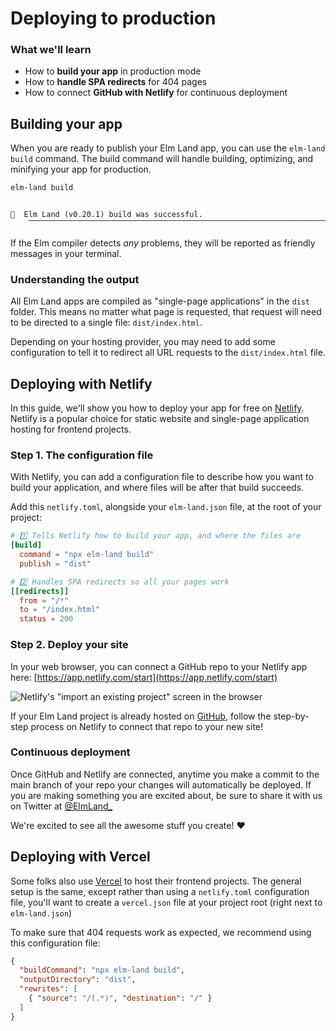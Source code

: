 # Deploying to production

### What we'll learn

- How to __build your app__ in production mode
- How to __handle SPA redirects__ for 404 pages
- How to connect __GitHub with Netlify__ for continuous deployment

## Building your app

When you are ready to publish your Elm Land app, you can use the `elm-land build` command. The build command will handle building, optimizing, and minifying your app for production.

```sh
elm-land build
```

```txt

🌈  Elm Land (v0.20.1) build was successful.
    ⎺⎺⎺⎺⎺⎺⎺⎺⎺⎺⎺⎺⎺⎺⎺⎺⎺⎺⎺⎺⎺⎺⎺⎺⎺⎺⎺⎺⎺⎺⎺⎺⎺⎺⎺⎺⎺⎺⎺⎺
```


If the Elm compiler detects _any_ problems, they will be reported as friendly messages in your terminal.

### Understanding the output

All Elm Land apps are compiled as "single-page applications" in the `dist` folder. This means no matter what page is requested, that request will need to be directed to a single file: `dist/index.html`.

Depending on your hosting provider, you may need to add some configuration to tell it to redirect all URL requests to the `dist/index.html` file.


## Deploying with Netlify

In this guide, we'll show you how to deploy your app for free on [Netlify](https://netlify.app/). Netlify is a popular choice for static website and single-page application hosting for frontend projects.


### Step 1. The configuration file

With Netlify, you can add a configuration file to describe how you want to build your application, and where files will be after that build succeeds.

Add this `netlify.toml`, alongside your `elm-land.json` file, at the root of your project:

```toml
# 1️⃣ Tells Netlify how to build your app, and where the files are
[build]
  command = "npx elm-land build"
  publish = "dist"

# 2️⃣ Handles SPA redirects so all your pages work
[[redirects]]
  from = "/*"
  to = "/index.html"
  status = 200
```

### Step 2. Deploy your site

In your web browser, you can connect a GitHub repo to your Netlify app here:
[https://app.netlify.com/start](https://app.netlify.com/start)

![Netlify's "import an existing project" screen in the browser](./deploying/netlify-step-1.png)

If your Elm Land project is already hosted on [GitHub](https://github.com/), follow the step-by-step process on Netlify to connect that repo to your new site!

### Continuous deployment

Once GitHub and Netlify are connected, anytime you make a commit to the main branch of your repo your changes will automatically be deployed. If you are making something you are excited about, be sure to share it with us on Twitter at [@ElmLand_](https://twitter.com/elmland_)

We're excited to see all the awesome stuff you create! :heart:

## Deploying with Vercel

Some folks also use [Vercel](https://vercel.com) to host their frontend projects. The general setup is the same, except rather than using a `netlify.toml` configuration file, you'll want to create a `vercel.json` file at your project root (right next to `elm-land.json`)

To make sure that 404 requests work as expected, we recommend using this configuration file:

```json
{
  "buildCommand": "npx elm-land build",
  "outputDirectory": "dist",
  "rewrites": [
    { "source": "/(.*)", "destination": "/" }
  ]
}
```

